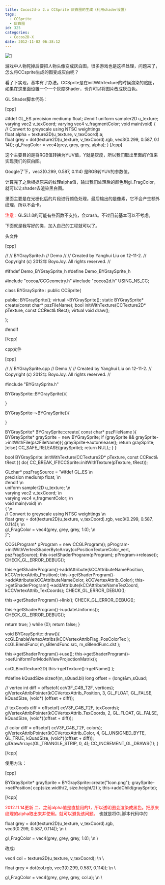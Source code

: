 ```yaml
---
title: Cocos2d-x 2.x CCSprite 灰白图的生成（利用shader设置）
tags:
  - CCSprite
  - 灰白图
id: 325
categories:
  - Cocos2D-X
date: 2012-11-02 06:38:12
---
```


[![](http://www.cocos2dev.com/wp-content/uploads/2012/11/1.jpg "1")](http://www.cocos2dev.com/wp-content/uploads/2012/11/1.jpg)

游戏中人物死掉后要把人物头像变成灰白图，很多游戏也是这样处理，问题来了，怎么将CCsprite生成的图变成灰白呢？

看了下实现，基本有了办法。CCSprite是在initWithTexture的时候渲染的贴图，如果在这里面设置一个一个灰度Shader，也许可以将图片改成灰白色。

GL Shader脚本代码：

[cpp]

#ifdef GL_ES
precision mediump float;
#endif
uniform sampler2D u_texture;
varying vec2 v_texCoord;
varying vec4 v_fragmentColor;
void main(void)
{
// Convert to greyscale using NTSC weightings
float alpha = texture2D(u_texture, v_texCoord).a;
float grey = dot(texture2D(u_texture, v_texCoord).rgb, vec3(0.299, 0.587, 0.114));
gl_FragColor = vec4(grey, grey, grey, alpha);
}
[/cpp]

这个主要目的是将RGB值转换为YUV值，Y就是灰度，所以我们取出里面的Y值来实现我们的灰白图。

Google了下，vec3(0.299, 0.587, 0.114) 是RGB转YUV的参数值。

计算完了之后根据原来的纹理alpha值，输出我们处理后的颜色到gl_FragColor，就可以让shader去渲染黑白图。

里面主要是在光栅化后的片段进行颜色处理，最后输出的是像素，它不会产生额外纹理，所以不会卡。

<span style="color: #ff0000;">注意：</span>GLSL1.0的可能有些函数不支持，会crash。不过目前基本可以不考虑。

下面就是我写好的类，加入自己的工程就可以了。

头文件

[cpp]

//
// BYGraySprite.h
// Demo
//
// Created by Yanghui Liu on 12-11-2.
// Copyright (c) 2012年 BoyoJoy. All rights reserved.
//

#ifndef Demo_BYGraySprite_h
#define Demo_BYGraySprite_h

#include &quot;cocoa/CCGeometry.h&quot;
#include &quot;cocos2d.h&quot;
USING_NS_CC;

class BYGraySprite : public CCSprite{

public:
 BYGraySprite();
 virtual ~BYGraySprite();
 static BYGraySprite* create(const char* pszFileName);
 bool initWithTexture(CCTexture2D* pTexture, const CCRect&amp; tRect);
 virtual void draw();

};

#endif

[/cpp]

cpp文件

[cpp]

//
// BYGraySprite.cpp
// Demo
//
// Created by Yanghui Liu on 12-11-2.
// Copyright (c) 2012年 BoyoJoy. All rights reserved.
//

#include &quot;BYGraySprite.h&quot;

BYGraySprite::BYGraySprite(){

}

BYGraySprite::~BYGraySprite(){

}

BYGraySprite* BYGraySprite::create( const char* pszFileName ){
 BYGraySprite* graySprite = new BYGraySprite;
 if (graySprite &amp;&amp; graySprite-&gt;initWithFile(pszFileName)){
 graySprite-&gt;autorelease();
 return graySprite;
 }else{
 CC_SAFE_RELEASE(graySprite);
 return NULL;
 }
}

bool BYGraySprite::initWithTexture(CCTexture2D* pTexture, const CCRect&amp; tRect ){
 do{
 CC_BREAK_IF(!CCSprite::initWithTexture(pTexture, tRect));

 GLchar* pszFragSource =
 &quot;#ifdef GL_ES \n \
 precision mediump float; \n \
 #endif \n \
 uniform sampler2D u_texture; \n \
 varying vec2 v_texCoord; \n \
 varying vec4 v_fragmentColor; \n \
 void main(void) \n \
 { \n \
 // Convert to greyscale using NTSC weightings \n \
 float grey = dot(texture2D(u_texture, v_texCoord).rgb, vec3(0.299, 0.587, 0.114)); \n \
 gl_FragColor = vec4(grey, grey, grey, 1.0); \n \
 }&quot;;

 CCGLProgram* pProgram = new CCGLProgram();
 pProgram-&gt;initWithVertexShaderByteArray(ccPositionTextureColor_vert, pszFragSource);
 this-&gt;setShaderProgram(pProgram);
 pProgram-&gt;release();
 CHECK_GL_ERROR_DEBUG();

 this-&gt;getShaderProgram()-&gt;addAttribute(kCCAttributeNamePosition, kCCVertexAttrib_Position);
 this-&gt;getShaderProgram()-&gt;addAttribute(kCCAttributeNameColor, kCCVertexAttrib_Color);
 this-&gt;getShaderProgram()-&gt;addAttribute(kCCAttributeNameTexCoord, kCCVertexAttrib_TexCoords);
 CHECK_GL_ERROR_DEBUG();

 this-&gt;getShaderProgram()-&gt;link();
 CHECK_GL_ERROR_DEBUG();

 this-&gt;getShaderProgram()-&gt;updateUniforms();
 CHECK_GL_ERROR_DEBUG();

 return true;
 } while (0);
 return false;
}

void BYGraySprite::draw(){
 ccGLEnableVertexAttribs(kCCVertexAttribFlag_PosColorTex );
 ccGLBlendFunc( m_sBlendFunc.src, m_sBlendFunc.dst );

 this-&gt;getShaderProgram()-&gt;use();
 this-&gt;getShaderProgram()-&gt;setUniformForModelViewProjectionMatrix();

 ccGLBindTexture2D( this-&gt;getTexture()-&gt;getName() );

#define kQuadSize sizeof(m_sQuad.bl)
 long offset = (long)&amp;m_sQuad;

 // vertex
 int diff = offsetof( ccV3F_C4B_T2F, vertices);
 glVertexAttribPointer(kCCVertexAttrib_Position, 3, GL_FLOAT, GL_FALSE, kQuadSize, (void*) (offset + diff));

 // texCoods
 diff = offsetof( ccV3F_C4B_T2F, texCoords);
 glVertexAttribPointer(kCCVertexAttrib_TexCoords, 2, GL_FLOAT, GL_FALSE, kQuadSize, (void*)(offset + diff));

 // color
 diff = offsetof( ccV3F_C4B_T2F, colors);
 glVertexAttribPointer(kCCVertexAttrib_Color, 4, GL_UNSIGNED_BYTE, GL_TRUE, kQuadSize, (void*)(offset + diff));
 glDrawArrays(GL_TRIANGLE_STRIP, 0, 4);
 CC_INCREMENT_GL_DRAWS(1);
}

[/cpp]

使用方法：

[cpp]

BYGraySprite* graySprite = BYGraySprite::create(&quot;Icon.png&quot;);
 graySprite-&gt;setPosition( ccp(size.width/2, size.height/2) );
 this-&gt;addChild(graySprite);

[/cpp]

<span style="color: #ff0000;">2012.11.14更新</span>
<span style="color: #ff0000;">二、之前alpha值是直接用的1，所以透明图会渲染成黑色。把原来纹理的alpha取出来并使用。就可以避免该问题。</span></pre>
也就是将GL脚本代码中的

float grey = dot(texture2D(u_texture, v_texCoord).rgb, vec3(0.299, 0.587, 0.114)); \n \

gl_FragColor = vec4(grey, grey, grey, 1.0); \n \

改成:

vec4 col = texture2D(u_texture, v_texCoord); \n \

float grey = dot(col.rgb, vec3(0.299, 0.587, 0.114)); \n \

gl_FragColor = vec4(grey, grey, grey, col.a); \n \